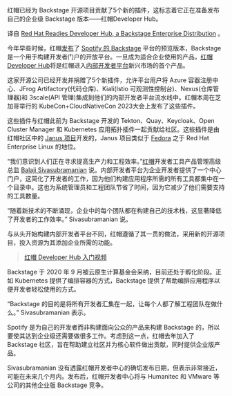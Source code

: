 <!-- 
# 红帽推出Developer Hub，这是Backstage的企业版
https://cdn.thenewstack.io/media/2023/11/4bdcde6d-landscape-8253576_1280-1024x680.jpg

-->

红帽已经为 Backstage 开源项目贡献了5个新的插件，这标志着它正在准备发布自己的企业级 Backstage 版本——红帽Developer Hub。

译自 [Red Hat Readies Developer Hub, a Backstage Enterprise Distribution](https://thenewstack.io/red-hat-readies-developer-hub-a-backstage-enterprise-distribution/) 。

今年早些时候，红帽[发布](https://www.redhat.com/en/about/press-releases/red-hat-unveils-red-hat-developer-hub-help-fuel-developer-productivity)了 [Spotify 的 Backstage](https://thenewstack.io/how-spotify-achieved-a-voluntary-99-internal-platform-adoption-rate/) 平台的预览版本，Backstage 是一个用于构建开发者门户的开放平台。一旦成为适合企业使用的产品，[红帽Developer Hub](https://developers.redhat.com/rhdh)将是红帽进入[内部开发者平台](https://thenewstack.io/7-core-elements-of-an-internal-developer-platform/)新兴市场的首个产品。

这家开源公司已经开发并捐赠了5个新插件，允许平台用户将 Azure 容器注册中心、JFrog Artifactory(代码仓库)、Kiali(Istio 可观测性控制台)、Nexus(仓库管理器)和 3scale(API 管理)集成到他们的内部开发者平台流水线中。红帽本周在芝加哥举行的 KubeCon+CloudNativeCon 2023大会上发布了这些插件。

这些插件与红帽此前为 Backstage 开发的 Tekton、Quay、Keycloak、Open Cluster Manager 和 Kubernetes 应用拓扑插件一起贡献给社区。这些插件是由红帽社区中的 [Janus 项目](https://janus-idp.io/)开发的，Janus 项目类似于 [Fedora](https://thenewstack.io/fedora-centos-consistency-transparency-open-source/) 之于 Red Hat Enterprise Linux 的地位。

“我们意识到人们正在寻求提高生产力和工程效率。”[红帽](https://www.openshift.com/try?utm_content=inline-mention)开发者工具产品管理高级总监 [Balaji Sivasubramanian](https://www.linkedin.com/in/balajisiva/) 说。内部开发者平台为企业开发者提供了一个中心门户，这简化了开发者的工作，因为他们构建应用程序所需的所有工具都集中在一个目录中。这也为系统管理员和工程团队节省了时间，因为它减少了他们需要支持的工具数量。

“随着新技术的不断涌现，企业中的每个团队都在构建自己的技术栈，这显著降低了开发者的工作效率。” Sivasubramanian 说。

与从头开始构建内部开发者平台不同，红帽遵循了其一贯的做法，采用新的开源项目，投入资源为其添加企业所需的功能。

> [红帽 Developer Hub 入门视频](https://www.bilibili.com/video/BV1n94y137qh/?vd_source=fa5641db4da17c16b9e0cd7dc6a9c1c7)

Backstage 于 2020 年 9 月被云原生计算基金会采纳，目前还处于孵化阶段。正如 Kubernetes 提供了编排容器的方式，Backstage 提供了帮助编排应用程序以便开发者轻松使用的方式。

“Backstage 的目的是将所有开发者汇集在一起，让每个人都了解工程团队在做什么。” Sivasubramanian 表示。

Spotify 是为自己的开发者而非构建面向公众的产品来构建 Backstage 的，所以要使其达到企业级还需要做很多工作。考虑到这一点，红帽去年加入了 Backstage 社区，旨在帮助建立社区并为核心软件做出贡献，同时提供企业版产品。

Sivasubramanian 没有透露红帽开发者中心的确切发布日期，但表示非常接近，可能在未来几个月内。发布后，红帽开发者中心将与 Humanitec 和 VMware 等公司的其他企业版 Backstage 竞争。
